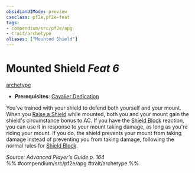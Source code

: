 ```yaml
---
obsidianUIMode: preview
cssclass: pf2e,pf2e-feat
tags:
- compendium/src/pf2e/apg
- trait/archetype
aliases: ["Mounted Shield"]
---
```

# Mounted Shield  *Feat 6*  
[archetype](rules/traits/archetype.md "Archetype Feat Trait")  

- **Prerequisites**: [Cavalier Dedication](compendium/feats/cavalier-dedication-apg.md)

You've trained with your shield to defend both yourself and your mount. When you [Raise a Shield](rules/actions/raise-a-shield.md) while mounted, both you and your mount gain the shield's circumstance bonus to AC. If you have the [Shield Block](compendium/feats/shield-block.md) reaction, you can use it in response to your mount taking damage, as long as you're riding your mount. If you do, the shield prevents your mount from taking damage instead of preventing you from taking damage, following the normal rules for [Shield Block](compendium/feats/shield-block.md).

*Source: Advanced Player's Guide p. 164*  
%% #compendium/src/pf2e/apg #trait/archetype %%